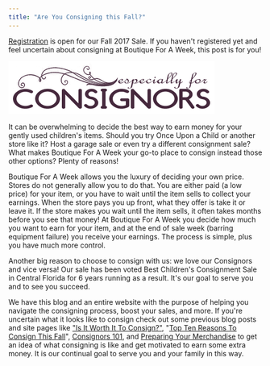 ```yaml
---
title: "Are You Consigning this Fall?"
---
```


[Registration](/register/) is open for our Fall 2017 Sale. If you haven't registered yet and feel uncertain about consigning at Boutique For A Week, this post is for you!

![](/img/blog/especiallyForConsignors.png)

It can be overwhelming to decide the best way to earn money for your gently used children's items. Should you try Once Upon a Child or another store like it? Host a garage sale or even try a different consignment sale? What makes Boutique For A Week your go-to place to consign instead those other options? Plenty of reasons!

Boutique For A Week allows you the luxury of deciding your own price. Stores do not generally allow you to do that. You are either paid (a low price) for your item, or you have to wait until the item sells to collect your earnings. When the store pays you up front, what they offer is take it or leave it. If the store makes you wait until the item sells, it often takes months before you see that money! At Boutique For A Week you decide how much you want to earn for your item, and at the end of sale week (barring equipment failure) you receive your earnings. The process is simple, plus you have much more control.

Another big reason to choose to consign with us: we love our Consignors and vice versa! Our sale has been voted Best Children's Consignment Sale in Central Florida for 6 years running as a result. It's our goal to serve you and to see you succeed. 

We have this blog and an entire website with the purpose of helping you navigate the consigning process, boost your sales, and more. If you're uncertain what it looks like to consign check out some previous blog posts and site pages like ["Is It Worth It To Consign?"](/mom-to-mom-is-it-worth-it-to-consign-2/), "[Top Ten Reasons To Consign This Fall](/top-ten-reasons-to-consign-this-fall/)", [Consignors 101](/consignors/), and [Preparing Your Merchandise](/consignors/preparing-merchandise/) to get an idea of what consigning is like and get motivated to earn some extra money. It is our continual goal to serve you and your family in this way.
